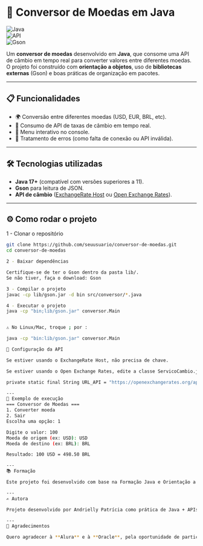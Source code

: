 # 💱 Conversor de Moedas em Java  

![Java](https://img.shields.io/badge/Java-17+-red?logo=openjdk&logoColor=white)  
![API](https://img.shields.io/badge/REST%20API-ExchangeRate%20Host-blue)  
![Gson](https://img.shields.io/badge/Library-Gson-green)  

Um **conversor de moedas** desenvolvido em **Java**, que consome uma API de câmbio em tempo real para converter valores entre diferentes moedas.  
O projeto foi construído com **orientação a objetos**, uso de **bibliotecas externas** (Gson) e boas práticas de organização em pacotes.

---

## 📋 Funcionalidades
- 🌍 Conversão entre diferentes moedas (USD, EUR, BRL, etc).  
- 🔄 Consumo de API de taxas de câmbio em tempo real.  
- 🧾 Menu interativo no console.  
- 📑 Tratamento de erros (como falta de conexão ou API inválida).  

---

## 🛠 Tecnologias utilizadas
- **Java 17+** (compatível com versões superiores a 11).  
- **Gson** para leitura de JSON.  
- **API de câmbio** ([ExchangeRate Host](https://exchangerate.host) ou [Open Exchange Rates](https://openexchangerates.org/)).  

---

## ⚙️ Como rodar o projeto

1 - Clonar o repositório
```bash
git clone https://github.com/seuusuario/conversor-de-moedas.git
cd conversor-de-moedas

2 - Baixar dependências

Certifique-se de ter o Gson dentro da pasta lib/.
Se não tiver, faça o download: Gson

3 - Compilar o projeto
javac -cp lib/gson.jar -d bin src/conversor/*.java

4 - Executar o projeto
java -cp "bin;lib/gson.jar" conversor.Main


⚠️ No Linux/Mac, troque ; por :

java -cp "bin:lib/gson.jar" conversor.Main

🔑 Configuração da API

Se estiver usando o ExchangeRate Host, não precisa de chave.

Se estiver usando o Open Exchange Rates, edite a classe ServicoCambio.java e adicione sua API Key na URL:

private static final String URL_API = "https://openexchangerates.org/api/latest.json?app_id=SUA_KEY";

---
📸 Exemplo de execução
=== Conversor de Moedas ===
1. Converter moeda
2. Sair
Escolha uma opção: 1

Digite o valor: 100
Moeda de origem (ex: USD): USD
Moeda de destino (ex: BRL): BRL

Resultado: 100 USD = 498.50 BRL

---
📚 Formação

Este projeto foi desenvolvido com base na Formação Java e Orientação a Objetos, pelos cursos da Alura em parceria com a Oracle, como parte da 8ª turma do Programa ONE (Oracle Next Education).

---
✍️ Autora

Projeto desenvolvido por Andrielly Patrícia como prática de Java + APIs.

---
🙏 Agradecimentos

Quero agradecer à **Alura** e à **Oracle**, pela oportunidade de participar da formação em Java e Orientação a Objetos através do programa **ONE - Oracle Next Education**.  
